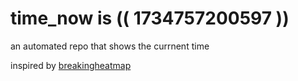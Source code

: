 # time_now is (( 1734757200597 ))

an automated repo that shows the currnent time

inspired by [breakingheatmap](https://github.com/breakingheatmap/breakingheatmap)